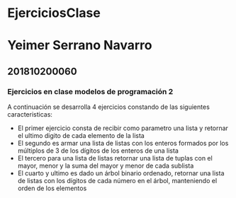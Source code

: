 # EjerciciosClase

# Yeimer Serrano Navarro 
## 201810200060

### Ejercicios en clase modelos de programación 2

A continuación se desarrolla 4 ejercicios constando de las siguientes caracteristicas:
 - El primer ejercicio consta de recibir como parametro una lista y retornar el ultimo digito de cada elemento de la lista
 - El segundo es armar una lista de listas con los enteros formados por los múltiplos de 3 de los dígitos de los enteros de una lista
 - El tercero para una lista de listas retornar una lista de tuplas con el mayor, menor y la suma del mayor y menor de cada sublista
 - El cuarto y ultimo es dado un árbol binario ordenado, retornar una lista de listas con los dígitos de cada número en el árbol, manteniendo el orden de los elementos
